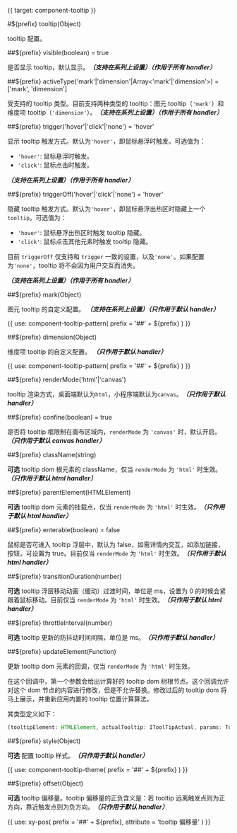 {{ target: component-tooltip }}

#${prefix} tooltip(Object)

tooltip 配置。

##${prefix} visible(boolean) = true

是否显示 tooltip，默认显示。**_（支持在系列上设置）（作用于所有 handler）_**

##${prefix} activeType('mark'|'dimension'|Array<'mark'|'dimension'>) = ['mark', 'dimension']

受支持的 tooltip 类型。目前支持两种类型的 tooltip：图元 tooltip（`'mark'`）和维度项 tooltip（`'dimension'`）。**_（支持在系列上设置）（作用于所有 handler）_**

##${prefix} trigger('hover'|'click'|'none') = 'hover'

显示 tooltip 触发方式。默认为`'hover'`，即鼠标悬浮时触发。可选值为：

- `'hover'`: 鼠标悬浮时触发。
- `'click'`: 鼠标点击时触发。

**_（支持在系列上设置）（作用于所有 handler）_**

##${prefix} triggerOff('hover'|'click'|'none') = 'hover'

隐藏 tooltip 触发方式。默认为`'hover'`，即鼠标悬浮出热区时隐藏上一个`tooltip`。可选值为：

- `'hover'`: 鼠标悬浮出热区时触发 tooltip 隐藏。
- `'click'`: 鼠标点击其他元素时触发 tooltip 隐藏。

目前 `triggerOff` 仅支持和 `trigger` 一致的设置，以及`'none'`。如果配置为`'none'`，tooltip 将不会因为用户交互而消失。

**_（支持在系列上设置）（作用于所有 handler）_**

##${prefix} mark(Object)

图元 tooltip 的自定义配置。 **_（支持在系列上设置）（只作用于默认 handler）_**

<!-- TODO: 图元 tooltip 示例补图 -->

{{ use: component-tooltip-pattern(
  prefix = '##' + ${prefix}
) }}

##${prefix} dimension(Object)

维度项 tooltip 的自定义配置。 **_（只作用于默认 handler）_**

<!-- TODO: 维度项 tooltip 示例补图 -->

{{ use: component-tooltip-pattern(
  prefix = '##' + ${prefix}
) }}

##${prefix} renderMode('html'|'canvas')

tooltip 渲染方式，桌面端默认为`html`，小程序端默认为`canvas`。**_（只作用于默认 handler）_**

##${prefix} confine(boolean) = true

是否将 tooltip 框限制在画布区域内，`renderMode` 为 `'canvas'` 时，默认开启。**_（只作用于默认 canvas handler）_**

##${prefix} className(string)

**可选** tooltip dom 根元素的 className，仅当 `renderMode` 为 `'html'` 时生效。**_（只作用于默认 html handler）_**

##${prefix} parentElement(HTMLElement)

**可选** tooltip dom 元素的挂载点，仅当 `renderMode` 为 `'html'` 时生效。**_（只作用于默认 html handler）_**

##${prefix} enterable(boolean) = false

鼠标是否可进入 tooltip 浮层中，默认为 false，如需详情内交互，如添加链接，按钮，可设置为 true。目前仅当 `renderMode` 为 `'html'` 时生效。**_（只作用于默认 html handler）_**

##${prefix} transitionDuration(number)

**可选** tooltip 浮层移动动画（缓动）过渡时间，单位是 ms，设置为 0 的时候会紧跟着鼠标移动。目前仅当 `renderMode` 为 `'html'` 时生效。**_（只作用于默认 html handler）_**

##${prefix} throttleInterval(number)

**可选** tooltip 更新的防抖动时间间隔，单位是 ms。**_（只作用于默认 handler）_**

##${prefix} updateElement(Function)

更新 tooltip dom 元素的回调，仅当 `renderMode` 为 `'html'` 时生效。

在这个回调中，第一个参数会给出计算好的 tooltip dom 树根节点。这个回调允许对这个 dom 节点的内容进行修改，但是不允许替换。修改过后的 tooltip dom 将马上展示，并重新应用内置的 tooltip 位置计算算法。

其类型定义如下：

```ts
(tooltipElement: HTMLElement, actualTooltip: IToolTipActual, params: TooltipHandlerParams) => void
```

##${prefix} style(Object)

**可选** 配置 tooltip 样式。**_（只作用于默认 handler）_**

{{ use: component-tooltip-theme(
  prefix = '##' + ${prefix}
) }}

##${prefix} offset(Object)

**可选** tooltip 偏移量。tooltip 偏移量的正负含义是：若 tooltip 远离触发点则为正方向，靠近触发点则为负方向。**_（只作用于默认 handler）_**

{{ use: xy-pos(
  prefix = '##' + ${prefix},
  attribute = 'tooltip 偏移量'
) }}
